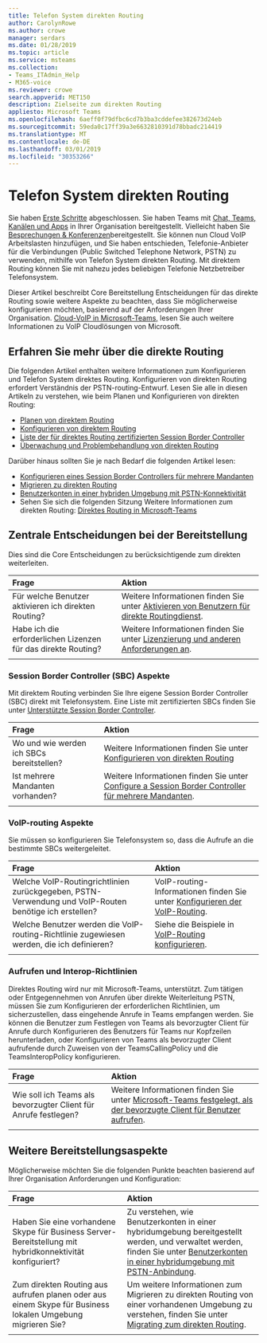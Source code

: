```yaml
---
title: Telefon System direkten Routing
author: CarolynRowe
ms.author: crowe
manager: serdars
ms.date: 01/28/2019
ms.topic: article
ms.service: msteams
ms.collection:
- Teams_ITAdmin_Help
- M365-voice
ms.reviewer: crowe
search.appverid: MET150
description: Zielseite zum direkten Routing
appliesto: Microsoft Teams
ms.openlocfilehash: 6aeff0f79dfbc6cd7b3ba3cddefee382673d24eb
ms.sourcegitcommit: 59eda0c17ff39a3e6632810391d78bbadc214419
ms.translationtype: MT
ms.contentlocale: de-DE
ms.lasthandoff: 03/01/2019
ms.locfileid: "30353266"
---
```

# <a name="phone-system-direct-routing"></a>Telefon System direkten Routing

Sie haben [Erste Schritte](get-started-with-teams-quick-start.md) abgeschlossen. Sie haben Teams mit [Chat, Teams, Kanälen und Apps](deploy-chat-teams-channels-microsoft-teams-landing-page.md) in Ihrer Organisation bereitgestellt. Vielleicht haben Sie [Besprechungen & Konferenzen](deploy-meetings-microsoft-teams-landing-page.md)bereitgestellt. Sie können nun Cloud VoIP Arbeitslasten hinzufügen, und Sie haben entschieden, Telefonie-Anbieter für die Verbindungen (Public Switched Telephone Network, PSTN) zu verwenden, mithilfe von Telefon System direkten Routing. Mit direktem Routing können Sie mit nahezu jedes beliebigen Telefonie Netzbetreiber Telefonsystem.

Dieser Artikel beschreibt Core Bereitstellung Entscheidungen für das direkte Routing sowie weitere Aspekte zu beachten, dass Sie möglicherweise konfigurieren möchten, basierend auf der Anforderungen Ihrer Organisation.  [Cloud-VoIP in Microsoft-Teams,](cloud-voice-landing-page.md) lesen Sie auch weitere Informationen zu VoIP Cloudlösungen von Microsoft.

## <a name="learn-more-about-direct-routing"></a>Erfahren Sie mehr über die direkte Routing


Die folgenden Artikel enthalten weitere Informationen zum Konfigurieren und Telefon System direktes Routing. Konfigurieren von direkten Routing erfordert Verständnis der PSTN-routing-Entwurf. Lesen Sie alle in diesen Artikeln zu verstehen, wie beim Planen und Konfigurieren von direkten Routing:

- [Planen von direktem Routing](direct-routing-plan.md) 
- [Konfigurieren von direktem Routing](direct-routing-configure.md)
- [Liste der für direktes Routing zertifizierten Session Border Controller](direct-routing-border-controllers.md)
- [Überwachung und Problembehandlung von direkten Routing](direct-routing-monitor-and-troubleshoot.md)

Darüber hinaus sollten Sie je nach Bedarf die folgenden Artikel lesen:

-  [Konfigurieren eines Session Border Controllers für mehrere Mandanten](direct-routing-sbc-multiple-tenants.md)
-  [Migrieren zu direkten Routing](direct-routing-migrating.md)
-  [Benutzerkonten in einer hybriden Umgebung mit PSTN-Konnektivität](direct-routing-user-accounts-in-a-hybrid-environment.md)
- Sehen Sie sich die folgenden Sitzung Weitere Informationen zum direkten Routing: [Direktes Routing in Microsoft-Teams](https://aka.ms/teams-direct-routing)

## <a name="core-deployment-decisions"></a>Zentrale Entscheidungen bei der Bereitstellung

Dies sind die Core Entscheidungen zu berücksichtigende zum direkten weiterleiten. 


|Frage|Aktion |
| :------------|:-------|
|Für welche Benutzer aktivieren ich direkten Routing? | Weitere Informationen finden Sie unter [Aktivieren von Benutzern für direkte Routingdienst](direct-routing-configure.md#enable-users-for-direct-routing-service). |
Habe ich die erforderlichen Lizenzen für das direkte Routing? | Weitere Informationen finden Sie unter [Lizenzierung und anderen Anforderungen an](direct-routing-plan.md#licensing-and-other-requirements).
|||

### <a name="session-border-controller-sbc-considerations"></a>Session Border Controller (SBC) Aspekte

Mit direktem Routing verbinden Sie Ihre eigene Session Border Controller (SBC) direkt mit Telefonsystem.  Eine Liste mit zertifizierten SBCs finden Sie unter [Unterstützte Session Border Controller](direct-routing-border-controllers.md).

|Frage|Aktion |
|:------------|:-------|
| Wo und wie werden ich SBCs bereitstellen? | Weitere Informationen finden Sie unter [Konfigurieren von direkten Routing](direct-routing-configure.md) | 
Ist mehrere Mandanten vorhanden? | Weitere Informationen finden Sie unter [Configure a Session Border Controller für mehrere Mandanten](direct-routing-sbc-multiple-tenants.md).|
|||

### <a name="voice-routing-considerations"></a>VoIP-routing Aspekte

Sie müssen so konfigurieren Sie Telefonsystem so, dass die Aufrufe an die bestimmte SBCs weitergeleitet.

|Frage|Aktion |
|:------------|:-------|
| Welche VoIP-Routingrichtlinien zurückgegeben, PSTN-Verwendung und VoIP-Routen benötige ich erstellen? | VoIP-routing-Informationen finden Sie unter [Konfigurieren der VoIP-Routing](direct-routing-configure.md#configure-voice-routing).
| Welche Benutzer werden die VoIP-routing-Richtlinie zugewiesen werden, die ich definieren? | Siehe die Beispiele in [VoIP-Routing konfigurieren](direct-routing-configure.md#configure-voice-routing). |
|||

### <a name="calling-and-interop-policies"></a>Aufrufen und Interop-Richtlinien

Direktes Routing wird nur mit Microsoft-Teams, unterstützt. Zum tätigen oder Entgegennehmen von Anrufen über direkte Weiterleitung PSTN, müssen Sie zum Konfigurieren der erforderlichen Richtlinien, um sicherzustellen, dass eingehende Anrufe in Teams empfangen werden. Sie können die Benutzer zum Festlegen von Teams als bevorzugter Client für Anrufe durch Konfigurieren des Benutzers für Teams nur Kopfzeilen herunterladen, oder Konfigurieren von Teams als bevorzugter Client aufrufende durch Zuweisen von der TeamsCallingPolicy und die TeamsInteropPolicy konfigurieren.

|Frage|Aktion |
|:------------|:-------|
|Wie soll ich Teams als bevorzugter Client für Anrufe festlegen? | Weitere Informationen finden Sie unter [Microsoft-Teams festgelegt, als der bevorzugte Client für Benutzer aufrufen](direct-routing-configure.md#set-microsoft-teams-as-the-preferred-calling-client-for-users).|
|||

## <a name="additional-deployment-considerations"></a>Weitere Bereitstellungsaspekte

Möglicherweise möchten Sie die folgenden Punkte beachten basierend auf Ihrer Organisation Anforderungen und Konfiguration:

| Frage| Aktion |
| :------------|:-------|
| Haben Sie eine vorhandene Skype für Business Server-Bereitstellung mit hybridkonnektivität konfiguriert? |  Zu verstehen, wie Benutzerkonten in einer hybridumgebung bereitgestellt werden, und verwaltet werden, finden Sie unter [Benutzerkonten in einer hybridumgebung mit PSTN-Anbindung](direct-routing-user-accounts-in-a-hybrid-environment.md).| 
| Zum direkten Routing aus aufrufen planen oder aus einem Skype für Business lokalen Umgebung migrieren Sie? | Um weitere Informationen zum Migrieren zu direkten Routing von einer vorhandenen Umgebung zu verstehen, finden Sie unter [Migrating zum direkten Routing](direct-routing-migrating.md). |
|||
